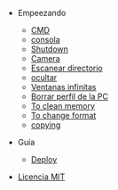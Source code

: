 
- Empeezando

  - [CMD](es/README.md)
  - [consola](es/console.md)
  - [Shutdown](es/shutdown.md)
  - [Camera](es/camera.md)
  - [Escanear directorio](es/directory-scanner.md)
  - [ocultar](es/to-hide.md)
  - [Ventanas infinitas](es/infinite-windows.md)
  - [Borrar perfil de la PC](es/erase-profile.md)
  - [To clean memory](es/clean-memory.md)
  - [To change format](es/change-format.md)
  - [copying](es/copy.md)

- Guía

  - [Deploy](es/deploy.md)

- [Licencia MIT](es/license.md)
